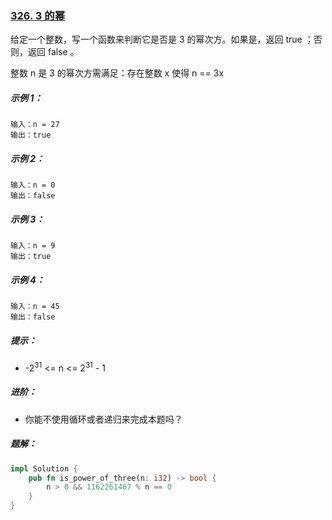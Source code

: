### [326. 3 的幂](https://leetcode.cn/problems/power-of-three/)
给定一个整数，写一个函数来判断它是否是 3 的幂次方。如果是，返回 true ；否则，返回 false 。

整数 n 是 3 的幂次方需满足：存在整数 x 使得 n == 3x



##### 示例 1：
```
输入：n = 27
输出：true
```

##### 示例 2：
```
输入：n = 0
输出：false
```

##### 示例 3：
```
输入：n = 9
输出：true
```

##### 示例 4：
```
输入：n = 45
输出：false
```

##### 提示：
- -2<sup>31</sup> <= n <= 2<sup>31</sup> - 1


##### 进阶：
- 你能不使用循环或者递归来完成本题吗？

##### 题解：
```rust
impl Solution {
    pub fn is_power_of_three(n: i32) -> bool {
        n > 0 && 1162261467 % n == 0
    }
}
```
